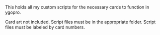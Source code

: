 This holds all my custom scripts for the necessary cards to function in ygopro.

Card art not included.
Script files must be in the appropriate folder.
Script files must be labeled by card numbers.
